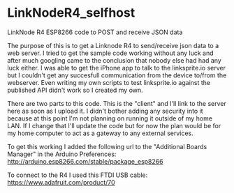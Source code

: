 # LinkNodeR4_selfhost
LinkNode R4 ESP8266 code to POST and receive JSON data

The purpose of this is to get a Linknode R4 to send/receive json data to a web server.
I tried to get the sample code working without any luck and after much googling came
to the conclusion that nobody else had had any luck either. I was able to get the iPhone
app to talk to the linksprite.io server but I couldn't get any succesfull communication
from the device to/from the webserver. Even writing my own scripts to test linksprite.io
against the published API didn't work so I created my own.

There are two parts to this code. This is the "client" and I'll link to the server here as
soon as I upload it. I didn't bother adding any security into it because at this point I'm
not planning on running it outside of my home LAN. If I change that I'll update the code but
for now the plan would be for my home computer to act as a gateway to any external services.

To get this working I added the following url to the "Additional Boards Manager" in the Arduino
Preferences:<br>
http://arduino.esp8266.com/stable/package_esp8266

To connect to the R4 I used this FTDI USB cable:<br>
https://www.adafruit.com/product/70
